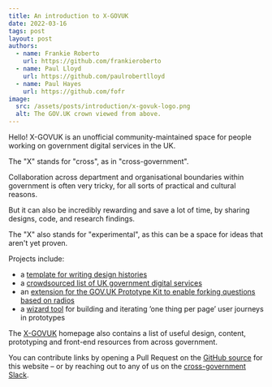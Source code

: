 ```yaml
---
title: An introduction to X-GOVUK
date: 2022-03-16
tags: post
layout: post
authors:
  - name: Frankie Roberto
    url: https://github.com/frankieroberto
  - name: Paul Lloyd
    url: https://github.com/paulrobertlloyd
  - name: Paul Hayes
    url: https://github.com/fofr
image:
  src: /assets/posts/introduction/x-govuk-logo.png
  alt: The GOV.UK crown viewed from above.
---
```


Hello! X-GOVUK is an unofficial community-maintained space for people working on government digital services in the UK.

The "X" stands for "cross", as in "cross-government".

Collaboration across department and organisational boundaries within government is often very tricky, for all sorts of practical and cultural reasons.

But it can also be incredibly rewarding and save a lot of time, by sharing designs, code, and research findings.

The "X" also stands for "experimental", as this can be a space for ideas that aren't yet proven.

Projects include:

* a [template for writing design histories](https://github.com/x-govuk/govuk-design-history)
* a [crowdsourced list of UK government digital services](https://govuk-digital-services.herokuapp.com)
* an [extension for the GOV.UK Prototype Kit to enable forking questions based on radios](https://github.com/x-govuk/prototype-navigation-radios)
* a [wizard tool](https://github.com/x-govuk/govuk-prototype-wizard) for building and iterating ’one thing per page’ user journeys in prototypes

The [X-GOVUK](/) homepage also contains a list of useful design, content, prototyping and front-end resources from across government.

You can contribute links by opening a Pull Request on the [GitHub source](https://github.com/x-govuk/x-govuk.github.io) for this website – or by reaching out to any of us on the [cross-government Slack](https://ukgovernmentdigital.slack.com/).
